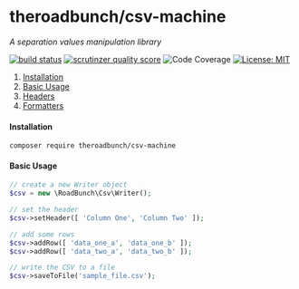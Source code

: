 # theroadbunch/csv-machine
_A separation values manipulation library_   
  
[![build status](https://scrutinizer-ci.com/g/The-Road-Bunch/csv-machine/badges/build.png?b=master)](https://scrutinizer-ci.com/g/The-Road-Bunch/csv-machine/)
[![scrutinzer quality score](https://scrutinizer-ci.com/g/The-Road-Bunch/csv-machine/badges/quality-score.png?b=master)](https://scrutinizer-ci.com/g/The-Road-Bunch/csv-machine/)
![Code Coverage](https://scrutinizer-ci.com/g/The-Road-Bunch/csv-machine/badges/coverage.png?b=master)
[![License: MIT](https://img.shields.io/badge/License-MIT-yellow.svg)](https://opensource.org/licenses/MIT)

1. [Installation](#installation)
2. [Basic Usage](#basic_usage)
3. [Headers](header.md)
4. [Formatters](formatter.md)

#### <a name="installation">Installation</a>

`composer require theroadbunch/csv-machine`

#### <a name="basic_usage">Basic Usage</a>

```php
// create a new Writer object
$csv = new \RoadBunch\Csv\Writer();

// set the header
$csv->setHeader([ 'Column One', 'Column Two' ]);

// add some rows
$csv->addRow([ 'data_one_a', 'data_one_b' ]);
$csv->addRow([ 'data_two_a', 'data_two_b' ]);

// write the CSV to a file
$csv->saveToFile('sample_file.csv');
```

